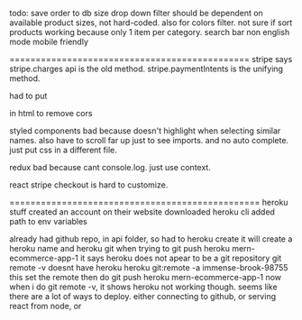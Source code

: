 todo:
save order to db
size drop down filter should be dependent on available product sizes, not hard-coded. also for colors filter.
not sure if sort products working because only 1 item per category.
search bar
non english mode
mobile friendly

==============================================
stripe says stripe.charges api is the old method.
stripe.paymentIntents is the unifying method.

had to put
<script src="https://js.stripe.com/v2/"></script>
in html to remove cors

styled components bad because doesn't highlight when selecting similar names. also have to scroll far up just to see imports. and no auto complete. just put css in a different file.

redux bad because cant console.log. just use context.

react stripe checkout is hard to customize.


================================================
heroku stuff
created an account on their website
downloaded heroku cli
added path to env variables

already had github repo, in api folder, so had to
heroku create
it will create a heroku name and heroku git
when trying to git push heroku mern-ecommerce-app-1
it says heroku does not apear to be a git repository
git remote -v doesnt have heroku
heroku git:remote -a immense-brook-98755
this set the remote
then do git push heroku mern-ecommerce-app-1
now when i do git remote -v, it shows heroku
not working though. seems like there are a lot of ways to deploy. either connecting to github, or serving react from node, or 